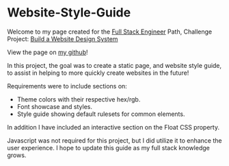 # Website-Style-Guide
Welcome to my page created for the <a href="https://www.codecademy.com/career-journey/full-stack-engineer">Full Stack Engineer</a> Path, Challenge Project: <a href="https://www.codecademy.com/journeys/full-stack-engineer/paths/fscj-22-web-development-foundations/tracks/fscj-22-improved-styling-with-css/modules/wdcp-22-build-a-website-design-system-2a08b912-678e-4186-ab57-86a0fb0ca601/projects/independent-project-web-design-system">Build a Website Design System</a>

View the page on <a href="https://cardink.github.io/projects/Website%20Style%20Guide/index.html">my github</a>!

In this project, the goal was to create a static page, and website style guide, to assist in helping to more quickly create websites in the future!

Requirements were to include sections on:
* Theme colors with their respective hex/rgb.
* Font showcase and styles.
* Style guide showing default rulesets for common elements.

In addition I have included an interactive section on the Float CSS property.

Javascript was not required for this project, but I did utilize it to enhance the user experience. I hope to update this guide as my full stack knowledge grows.

